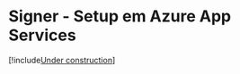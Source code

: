 ﻿# Signer - Setup em Azure App Services

[!include[Under construction](../../../includes/under-construction.md)]
